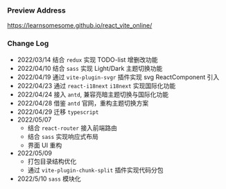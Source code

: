 ### Preview Address

<https://learnsomesome.github.io/react_vite_online/>

### Change Log

- 2022/03/14 结合 `redux` 实现 TODO-list 增删改功能
- 2022/04/10 结合 `sass` 实现 Light/Dark 主题切换功能
- 2022/04/19 通过 `vite-plugin-svgr` 插件实现 svg ReactComponent 引入
- 2022/04/23 通过 `react-i18next` `i18next` 实现国际化功能
- 2022/04/24 接入 `antd`, 兼容亮暗主题切换与国际化功能
- 2022/04/28 借鉴 `antd` 官网，重构主题切换方案
- 2022/04/29 迁移 `typescript`
- 2022/05/07
  - 结合 `react-router` 接入前端路由
  - 结合 `sass` 实现响应式布局
  - 界面 UI 重构
- 2022/05/09
  - 打包目录结构优化
  - 通过 `vite-plugin-chunk-split` 插件实现代码分包
- 2022/5/10 `sass` 模块化
